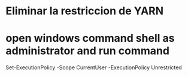 # Eliminar la restriccion de YARN

# open windows command shell as administrator and run command
Set-ExecutionPolicy -Scope CurrentUser -ExecutionPolicy Unrestricted
